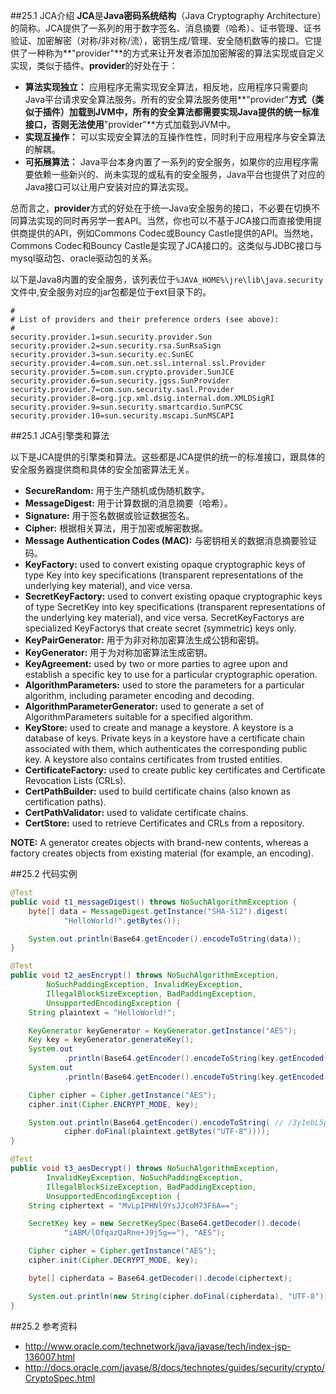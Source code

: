 ##25.1 JCA介绍
**JCA**是**Java密码系统结构**（Java Cryptography Architecture）的简称。JCA提供了一系列的用于数字签名、消息摘要（哈希）、证书管理、证书验证、加密解密（对称/非对称/流），密钥生成/管理、安全随机数等的接口。它提供了一种称为**"provider"**的方式来让开发者添加加密解密的算法实现或自定义实现，类似于插件。**provider**的好处在于：

* **算法实现独立：** 应用程序无需实现安全算法，相反地，应用程序只需要向Java平台请求安全算法服务。所有的安全算法服务使用**"provider"**方式（类似于插件）加载到JVM中，所有的安全算法都需要实现Java提供的统一标准接口，否则无法使用**"provider"**方式加载到JVM中。
* **实现互操作：** 可以实现安全算法的互操作性性，同时利于应用程序与安全算法的解耦。
* **可拓展算法：** Java平台本身内置了一系列的安全服务，如果你的应用程序需要依赖一些新兴的、尚未实现的或私有的安全服务，Java平台也提供了对应的Java接口可以让用户安装对应的算法实现。

总而言之，**provider**方式的好处在于统一Java安全服务的接口，不必要在切换不同算法实现的同时再另学一套API。当然，你也可以不基于JCA接口而直接使用提供商提供的API，例如Commons Codec或Bouncy Castle提供的API。当然地，Commons Codec和Bouncy Castle是实现了JCA接口的。这类似与JDBC接口与mysql驱动包、oracle驱动包的关系。

以下是Java8内置的安全服务，该列表位于`%JAVA_HOME%\jre\lib\java.security`文件中,安全服务对应的jar包都是位于ext目录下的。

```properties
#
# List of providers and their preference orders (see above):
#
security.provider.1=sun.security.provider.Sun
security.provider.2=sun.security.rsa.SunRsaSign
security.provider.3=sun.security.ec.SunEC
security.provider.4=com.sun.net.ssl.internal.ssl.Provider
security.provider.5=com.sun.crypto.provider.SunJCE
security.provider.6=sun.security.jgss.SunProvider
security.provider.7=com.sun.security.sasl.Provider
security.provider.8=org.jcp.xml.dsig.internal.dom.XMLDSigRI
security.provider.9=sun.security.smartcardio.SunPCSC
security.provider.10=sun.security.mscapi.SunMSCAPI
```

##25.1 JCA引擎类和算法

以下是JCA提供的引擎类和算法。这些都是JCA提供的统一的标准接口，跟具体的安全服务器提供商和具体的安全加密算法无关。

* **SecureRandom:** 用于生产随机或伪随机数字。
* **MessageDigest:** 用于计算数据的消息摘要（哈希）。
* **Signature:** 用于签名数据或验证数据签名。
* **Cipher:** 根据相关算法，用于加密或解密数据。 
* **Message Authentication Codes (MAC):** 与密钥相关的数据消息摘要验证码。
* **KeyFactory:** used to convert existing opaque cryptographic keys of type Key into key specifications (transparent representations of the underlying key material), and vice versa.
* **SecretKeyFactory:** used to convert existing opaque cryptographic keys of type SecretKey into key specifications (transparent representations of the underlying key material), and vice versa. SecretKeyFactorys are specialized KeyFactorys that create secret (symmetric) keys only.
* **KeyPairGenerator:** 用于为非对称加密算法生成公钥和密钥。
* **KeyGenerator:** 用于为对称加密算法生成密钥。
* **KeyAgreement:** used by two or more parties to agree upon and establish a specific key to use for a particular cryptographic operation.
* **AlgorithmParameters:** used to store the parameters for a particular algorithm, including parameter encoding and decoding.
* **AlgorithmParameterGenerator:** used to generate a set of AlgorithmParameters suitable for a specified algorithm.
* **KeyStore:** used to create and manage a keystore. A keystore is a database of keys. Private keys in a keystore have a certificate chain associated with them, which authenticates the corresponding public key. A keystore also contains certificates from trusted entities.
* **CertificateFactory:** used to create public key certificates and Certificate Revocation Lists (CRLs).
* **CertPathBuilder:** used to build certificate chains (also known as certification paths).
* **CertPathValidator:** used to validate certificate chains.
* **CertStore:** used to retrieve Certificates and CRLs from a repository.

**NOTE:** A generator creates objects with brand-new contents, whereas a factory creates objects from existing material (for example, an encoding).

##25.2 代码实例

```Java
@Test
public void t1_messageDigest() throws NoSuchAlgorithmException {
	byte[] data = MessageDigest.getInstance("SHA-512").digest(
			"HelloWorld!".getBytes());

	System.out.println(Base64.getEncoder().encodeToString(data));
}

@Test
public void t2_aesEncrypt() throws NoSuchAlgorithmException,
		NoSuchPaddingException, InvalidKeyException,
		IllegalBlockSizeException, BadPaddingException,
		UnsupportedEncodingException {
	String plaintext = "HelloWorld!";

	KeyGenerator keyGenerator = KeyGenerator.getInstance("AES");
	Key key = keyGenerator.generateKey();
	System.out
			.println(Base64.getEncoder().encodeToString(key.getEncoded())); // C+CgL24osyLkY3FFQpcVRQ==
	System.out
			.println(Base64.getEncoder().encodeToString(key.getEncoded()));

	Cipher cipher = Cipher.getInstance("AES");
	cipher.init(Cipher.ENCRYPT_MODE, key);

	System.out.println(Base64.getEncoder().encodeToString( // /3y1ebL5pSypXySoA2+K2Q==
			cipher.doFinal(plaintext.getBytes("UTF-8"))));
}

@Test
public void t3_aesDecrypt() throws NoSuchAlgorithmException,
		InvalidKeyException, NoSuchPaddingException,
		IllegalBlockSizeException, BadPaddingException,
		UnsupportedEncodingException {
	String ciphertext = "MvLpIPHNl9YsJJcoM73F6A==";

	SecretKey key = new SecretKeySpec(Base64.getDecoder().decode(
			"iABM/lOfqazQaRne+J9j5g=="), "AES");

	Cipher cipher = Cipher.getInstance("AES");
	cipher.init(Cipher.DECRYPT_MODE, key);

	byte[] cipherdata = Base64.getDecoder().decode(ciphertext);

	System.out.println(new String(cipher.doFinal(cipherdata), "UTF-8"));
}
```

##25.2 参考资料
* http://www.oracle.com/technetwork/java/javase/tech/index-jsp-136007.html
* http://docs.oracle.com/javase/8/docs/technotes/guides/security/crypto/CryptoSpec.html